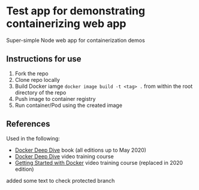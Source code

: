 # Test app for demonstrating containerizing web app

Super-simple Node web app for containerization demos

## Instructions for use

1. Fork the repo 
2. Clone repo locally
3. Build Docker iamge `docker image build -t <tag> .` from within the root directory of the repo 
4. Push image to container registry
5. Run container/Pod using the created image

## References

Used in the following:
- [Docker Deep Dive](https://www.amazon.com/Docker-Deep-Dive-Nigel-Poulton/dp/1521822808/ref=sr_1_2?dchild=1&keywords=docker&qid=1601542106&sr=8-2) book (all editions up to May 2020)
- [Docker Deep Dive](https://www.pluralsight.com/courses/docker-deep-dive-update) video training course
- [Getting Started with Docker](https://www.pluralsight.com/courses/docker-getting-started) video training course (replaced in 2020 edition)


added some text to check protected branch